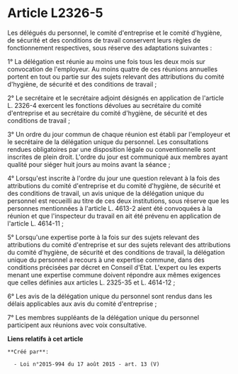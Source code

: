 # Article L2326-5

Les délégués du personnel, le comité d'entreprise et le comité d'hygiène, de sécurité et des conditions de travail conservent
leurs règles de fonctionnement respectives, sous réserve des adaptations suivantes : 

1° La délégation est réunie au moins une fois tous les deux mois sur convocation de l'employeur. Au moins quatre de ces
réunions annuelles portent en tout ou partie sur des sujets relevant des attributions du comité d'hygiène, de sécurité et des
conditions de travail ; 

2° Le secrétaire et le secrétaire adjoint désignés en application de l'article L. 2326-4 exercent les fonctions dévolues au
secrétaire du comité d'entreprise et au secrétaire du comité d'hygiène, de sécurité et des conditions de travail ; 

3° Un ordre du jour commun de chaque réunion est établi par l'employeur et le secrétaire de la délégation unique du
personnel. Les consultations rendues obligatoires par une disposition légale ou conventionnelle sont inscrites de plein
droit. L'ordre du jour est communiqué aux membres ayant qualité pour siéger huit jours au moins avant la séance ; 

4° Lorsqu'est inscrite à l'ordre du jour une question relevant à la fois des attributions du comité d'entreprise et du comité
d'hygiène, de sécurité et des conditions de travail, un avis unique de la délégation unique du personnel est recueilli au
titre de ces deux institutions, sous réserve que les personnes mentionnées à l'article L. 4613-2 aient été convoquées à la
réunion et que l'inspecteur du travail en ait été prévenu en application de l'article L. 4614-11 ; 

5° Lorsqu'une expertise porte à la fois sur des sujets relevant des attributions du comité d'entreprise et sur des sujets
relevant des attributions du comité d'hygiène, de sécurité et des conditions de travail, la délégation unique du personnel a
recours à une expertise commune, dans des conditions précisées par décret en Conseil d'Etat. L'expert ou les experts menant
une expertise commune doivent répondre aux mêmes exigences que celles définies aux articles L. 2325-35 et L. 4614-12 ; 

6° Les avis de la délégation unique du personnel sont rendus dans les délais applicables aux avis du comité d'entreprise ; 

7° Les membres suppléants de la délégation unique du personnel participent aux réunions avec voix consultative.

**Liens relatifs à cet article**

	**Créé par**:

	  - Loi n°2015-994 du 17 août 2015 - art. 13 (V)
